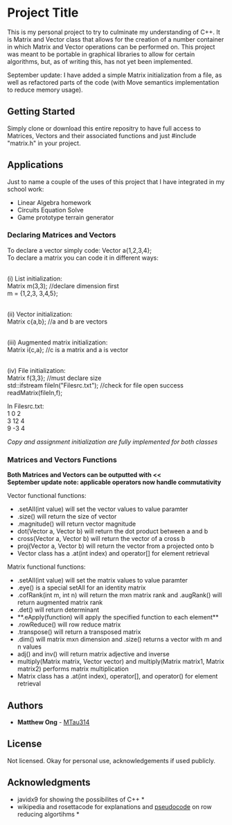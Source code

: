# Project Title

This is my personal project to try to culminate my understanding of C++. It is Matrix and Vector class that allows for the creation of a number container in which Matrix and Vector operations can be performed on. This project was meant to be portable in graphical libraries to allow for certain algorithms, but, as of writing this, has not yet been implemented.

September update: I have added a simple Matrix initialization from a file, as well as refactored parts of the code (with Move semantics implementation to reduce memory usage). 

## Getting Started

Simply clone or download this entire repositry to have full access to Matrices, Vectors and their associated functions and just #include "matrix.h" in your project.

## Applications
Just to name a couple of the uses of this project that I have integrated in my school work:
<ul>
  <li> Linear Algebra homework </li>
  <li> Circuits Equation Solve </li>
  <li> Game prototype terrain generator </li>
</ul>

### Declaring Matrices and Vectors
To declare a vector simply code: Vector a{1,2,3,4};<br/>
To declare a matrix you can code it in different ways: <br/><br/>

(i) List initialization:<br/>
Matrix m(3,3); //declare dimension first<br/>
m = {1,2,3, 3,4,5};<br/><br/>

(ii) Vector initialization:<br/>
Matrix c{a,b}; //a and b are vectors<br/><br/>

(iii) Augmented matrix initialization:<br/>
Matrix i{c,a}; //c is a matrix and a is vector<br/><br/>

(iv) File initialization:<br/>
Matrix f{3,3}; //must declare size<br/>
std::ifstream fileIn("Filesrc.txt"); //check for file open success<br/>
readMatrix(fileIn,f);<br/>

In Filesrc.txt:<br/>
1 0 2<br/>
3 12 4<br/>
9 -3 4<br/>

*Copy and assignment initialization are fully implemented for both classes*

### Matrices and Vectors Functions
**Both Matrices and Vectors can be outputted with <<**<br/>
**September update note: applicable operators now handle commutativity**<br/>

Vector functional functions:
<ul>
  <li>.setAll(int value) will set the vector values to value paramter</li>
  <li>.size() will return the size of vector</li>
  <li>.magnitude() will return vector magnitude</li>
  <li>dot(Vector a, Vector b) will return the dot product between a and b</li>
  <li>cross(Vector a, Vector b) will return the vector of a cross b</li>
  <li>proj(Vector a, Vector b) will return the vector from a projected onto b</li>
  <li>Vector class has a .at(int index) and operator[] for element retrieval</li>
</ul>

Matrix functional functions:
<ul>
  <li>.setAll(int value) will set the matrix values to value paramter<li>.eye() is a special setAll for an identity matrix</li></li>
  <li>.cofRank(int m, int n) will return the mxn matrix rank and .augRank() will return augmented matrix rank</li>
  <li>.det() will return determinant</li>
  <li>**.eApply(function) will apply the specified function to each element**</li>
  <li>.rowReduce() will row reduce matrix</li>
  <li>.transpose() will return a transposed matrix</li>
  <li>.dim() will matrix mxn dimension and .size() returns a vector with m and n values</li>
  <li>adj() and inv() will return matrix adjective and inverse</li>
  <li>multiply(Matrix matrix, Vector vector) and multiply(Matrix matrix1, Matrix matrix2) performs matrix multiplication</li>
  <li>Matrix class has a .at(int index), operator[], and operator() for element retrieval</li>
</ul>

## Authors

* **Matthew Ong** - [MTau314](https://github.com/MTau314)

## License

Not licensed. Okay for personal use, acknowledgements if used publicly.

## Acknowledgments

* javidx9 for showing the possibilites of C++ *
* wikipedia and rosettacode for explanations and [pseudocode](https://rosettacode.org/wiki/Reduced_row_echelon_form#C.2B.2B) on row reducing algortihms *
